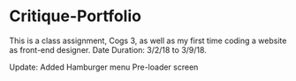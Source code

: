 # Critique-Portfolio
This is a class assignment, Cogs 3, as well as my first time coding a website as front-end designer.
Date Duration: 3/2/18 to 3/9/18.

Update:
Added Hamburger menu
Pre-loader screen

